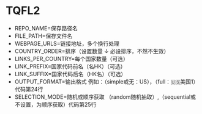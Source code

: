 # TQFL2
- REPO_NAME=保存路径名
- FILE_PATH=保存文件名
- WEBPAGE_URLS=链接地址，多个换行处理
- COUNTRY_ORDER=排序（设置数量 ↓ 必设排序，不然不生效）
- LINKS_PER_COUNTRY=每个国家数量（可选）
- LINK_PREFIX=国家代码前名（名HK）（可选）
- LINK_SUFFIX=国家代码后名（HK名）（可选）
- OUTPUT_FORMAT=输出格式 例如：（simple或无：US），（full：🇺🇸美国1）代码第24行
- SELECTION_MODE=随机或顺序获取 （random随机抽取）,（sequential或不设置，为顺序获取）代码第25行
